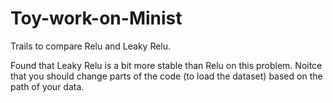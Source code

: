 # Toy-work-on-Minist
Trails to compare Relu and Leaky Relu.

Found that Leaky Relu is a bit more stable than Relu on this problem.
Noitce that you should change parts of the code (to load the dataset) based on the path of your data.
